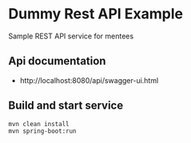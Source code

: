 # Dummy Rest API Example
Sample REST API service for mentees

## Api documentation
* http://localhost:8080/api/swagger-ui.html

## Build and start service
```
mvn clean install
mvn spring-boot:run
```
